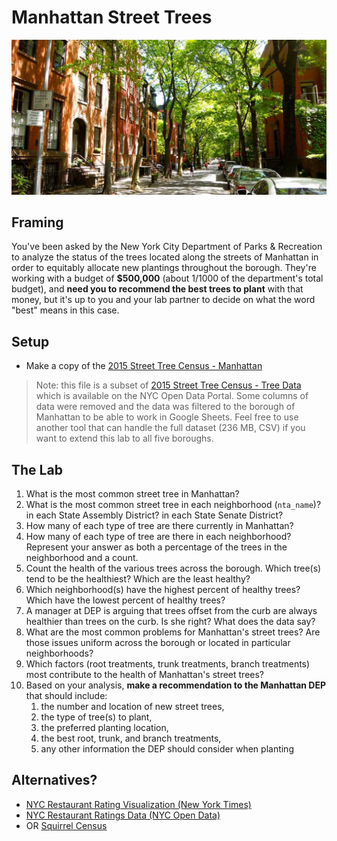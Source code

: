 # Manhattan Street Trees

![NYC Street Trees](./images/nyc-street-trees.jpg)

## Framing

You've been asked by the New York City Department of Parks & Recreation to analyze the status of the trees located along the streets of Manhattan in order to equitably allocate new plantings throughout the borough. They're working with a budget of **$500,000** (about 1/1000 of the department's total budget), and **need you to recommend the best trees to plant** with that money, but it's up to you and your lab partner to decide on what the word "best" means in this case. 

## Setup

- Make a copy of the [2015 Street Tree Census - Manhattan](https://docs.google.com/spreadsheets/d/1Kta3D3B6GcSdce23mIGqpRgEzVdCenC5vwGjlJaRJtY/edit?usp=sharing)

> Note: this file is a subset of [2015 Street Tree Census - Tree Data](https://data.cityofnewyork.us/Environment/2015-Street-Tree-Census-Tree-Data/pi5s-9p35) which is available on the NYC Open Data Portal. Some columns of data were removed and the data was filtered to the borough of Manhattan to be able to work in Google Sheets. Feel free to use another tool that can handle the full dataset (236 MB, CSV) if you want to extend this lab to all five boroughs.

## The Lab

1. What is the most common street tree in Manhattan?
2. What is the most common street tree in each neighborhood (`nta_name`)? in each State Assembly District? in each State Senate District?
3. How many of each type of tree are there currently in Manhattan?
4. How many of each type of tree are there in each neighborhood? Represent your answer as both a percentage of the trees in the neighborhood and a count.
5. Count the health of the various trees across the borough. Which tree(s) tend to be the healthiest? Which are the least healthy?
6. Which neighborhood(s) have the highest percent of healthy trees? Which have the lowest percent of healthy trees?
7. A manager at DEP is arguing that trees offset from the curb are always healthier than trees on the curb. Is she right? What does the data say?
8. What are the most common problems for Manhattan's street trees? Are those issues uniform across the borough or located in particular neighborhoods?
9. Which factors (root treatments, trunk treatments, branch treatments) most contribute to the health of Manhattan's street trees?
10. Based on your analysis, **make a recommendation to the Manhattan DEP** that should include:
	1. the number and location of new street trees,
	2. the type of tree(s) to plant,
	3. the preferred planting location,
	4. the best root, trunk, and branch treatments,
	5. any other information the DEP should consider when planting


## Alternatives?

- [NYC Restaurant Rating Visualization (New York Times)](http://archive.nytimes.com/www.nytimes.com/interactive/dining/new-york-health-department-restaurant-ratings-map.html)
- [NYC Restaurant Ratings Data (NYC Open Data)](https://data.cityofnewyork.us/Health/DOHMH-New-York-City-Restaurant-Inspection-Results/43nn-pn8j)
- OR [Squirrel Census](https://www.thesquirrelcensus.com/)
